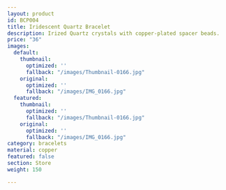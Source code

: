 ```yaml
---
layout: product
id: BCP004
title: Iridescent Quartz Bracelet
description: Irized Quartz crystals with copper-plated spacer beads.
price: "36"
images:
  default:
    thumbnail:
      optimized: ''
      fallback: "/images/Thumbnail-0166.jpg"
    original:
      optimized: ''
      fallback: "/images/IMG_0166.jpg"
  featured:
    thumbnail:
      optimized: ''
      fallback: "/images/Thumbnail-0166.jpg"
    original:
      optimized: ''
      fallback: "/images/IMG_0166.jpg"
category: bracelets
material: copper
featured: false
section: Store
weight: 150

---
```

